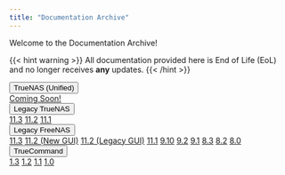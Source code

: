 ```yaml
---
title: "Documentation Archive"
---
```


Welcome to the Documentation Archive!

{{< hint warning >}}
All documentation provided here is End of Life (EoL) and no longer receives **any** updates.
{{< /hint >}}

<div class="dropdown">
  <button class="dropbtn">TrueNAS (Unified)</button>
  <div class="dropdown-content">
    <a href=".">Coming Soon!</a>
  </div>
</div>

<div class="dropdown">
  <button class="dropbtn">Legacy TrueNAS</button>
  <div class="dropdown-content">
    <a href="https://www.truenas.com/docs/files/TrueNAS-11.3-U5-User-Guide.pdf">11.3</a>
    <a href="https://www.ixsystems.com/documentation/truenas/11.2-U8-legacy/TrueNAS-11.2-U8-Legacy-User-Guide_screen.pdf">11.2</a>
    <a href="https://www.ixsystems.com/documentation/truenas/11.1/TrueNAS.pdf">11.1</a>
  </div>
</div>

<div class="dropdown">
  <button class="dropbtn">Legacy FreeNAS</button>
  <div class="dropdown-content">
    <a href="https://www.ixsystems.com/documentation/freenas/11.3-U5/FreeNAS-11.3-U5-User-Guide_screen.pdf">11.3</a>
    <a href="https://www.ixsystems.com/documentation/freenas/11.2-U8/FreeNAS-11.2-U8-User-Guide_screen.pdf">11.2 (New GUI)</a>
    <a href="https://www.ixsystems.com/documentation/freenas/11.2-U8-legacy/FreeNAS-11.2-U8-Legacy-User-Guide_screen.pdf">11.2 (Legacy GUI)</a>
    <a href="https://www.ixsystems.com/documentation/freenas/11.1/FreeNAS.pdf">11.1</a>
    <a href="https://www.ixsystems.com/documentation/freenas/9.10/freenas.html">9.10</a>
    <a href="https://www.ixsystems.com/documentation/freenas/9.2.1/freenas9.2.1_guide.pdf">9.2</a>
    <a href="https://www.ixsystems.com/documentation/freenas/9.1.1/freenas9.1.1_guide.pdf">9.1</a>
    <a href="https://www.ixsystems.com/documentation/freenas/8.3.1/freenas8.3.1_guide.pdf">8.3</a>
    <a href="https://www.ixsystems.com/documentation/freenas/8.2/freenas8.2_guide.pdf">8.2</a>
    <a href="https://www.ixsystems.com/documentation/freenas/8.0.3/freenas8.0.3_guide.pdf">8.0</a>
  </div>
</div>

<div class="dropdown">
  <button class="dropbtn">TrueCommand</button>
  <div class="dropdown-content">
    <a href="https://www.truenas.com/docs/files/TrueCommand1.3Docs.pdf">1.3</a>
    <a href="https://www.ixsystems.com/documentation/truecommand/1.2/TrueCommand-Guide-1.2_screen.pdf">1.2</a>
    <a href="https://www.ixsystems.com/documentation/truecommand/1.1/TrueCommand-Guide-1.1_screen.pdf">1.1</a>
    <a href="https://www.ixsystems.com/documentation/truecommand/1.0/TrueCommand-Guide-1.0-RELEASE.pdf">1.0</a>
  </div>
</div>
